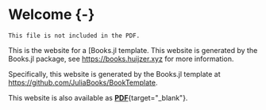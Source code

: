 # Welcome {-}

```{=comment}
This file is not included in the PDF.
```

This is the website for a [Books.jl template.
This website is generated by the Books.jl package, see <https://books.huijzer.xyz> for more information.

Specifically, this website is generated by the Books.jl template at <https://github.com/JuliaBooks/BookTemplate>.

This website is also available as [**PDF**](/booktemplate.pdf){target="_blank"}.
